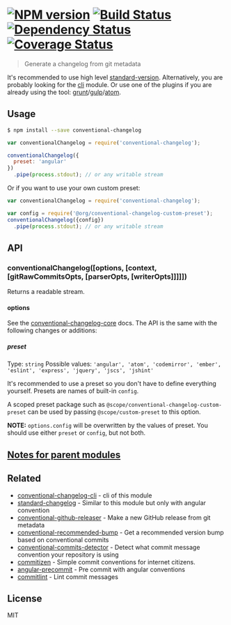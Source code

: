 #  [![NPM version][npm-image]][npm-url] [![Build Status][travis-image]][travis-url] [![Dependency Status][daviddm-image]][daviddm-url] [![Coverage Status][coveralls-image]][coveralls-url]

> Generate a changelog from git metadata

It's recommended to use high level [standard-version](https://github.com/conventional-changelog/standard-version).
Alternatively, you are probably looking for the [cli](https://github.com/conventional-changelog/conventional-changelog/tree/master/packages/conventional-changelog-cli) module.
Or use one of the plugins if you are already using the tool:  [grunt](https://github.com/btford/grunt-conventional-changelog)/[gulp](https://github.com/conventional-changelog/conventional-changelog/tree/master/packages/gulp-conventional-changelog)/[atom](https://github.com/conventional-changelog/conventional-changelog/tree/master/packages/conventional-changelog-atom).


## Usage

```sh
$ npm install --save conventional-changelog
```

```js
var conventionalChangelog = require('conventional-changelog');

conventionalChangelog({
  preset: 'angular'
})
  .pipe(process.stdout); // or any writable stream
```

Or if you want to use your own custom preset:

```js
var conventionalChangelog = require('conventional-changelog');

var config = require('@org/conventional-changelog-custom-preset');
conventionalChangelog({config})
  .pipe(process.stdout); // or any writable stream
```

## API

### conventionalChangelog([options, [context, [gitRawCommitsOpts, [parserOpts, [writerOpts]]]]])

Returns a readable stream.

#### options

See the [conventional-changelog-core](https://github.com/conventional-changelog/conventional-changelog/tree/master/packages/conventional-changelog-core) docs. The API is the same with the following changes or additions:

##### preset

Type: `string` Possible values: `'angular', 'atom', 'codemirror', 'ember', 'eslint', 'express', 'jquery', 'jscs', 'jshint'`

It's recommended to use a preset so you don't have to define everything yourself. Presets are names of built-in `config`.

A scoped preset package such as `@scope/conventional-changelog-custom-preset` can be used by passing `@scope/custom-preset` to this option.

**NOTE:** `options.config` will be overwritten by the values of preset. You should use either `preset` or `config`, but not both.


## [Notes for parent modules](https://github.com/conventional-changelog/conventional-changelog-core#notes-for-parent-modules)


## Related

- [conventional-changelog-cli](https://github.com/conventional-changelog/conventional-changelog/tree/master/packages/conventional-changelog-cli) - cli of this module
- [standard-changelog](https://github.com/conventional-changelog/standard-changelog) - Similar to this module but only with angular convention
- [conventional-github-releaser](https://github.com/conventional-changelog/conventional-github-releaser) - Make a new GitHub release from git metadata
- [conventional-recommended-bump](https://github.com/conventional-changelog/conventional-changelog/tree/master/packages/conventional-recommended-bump) - Get a recommended version bump based on conventional commits
- [conventional-commits-detector](https://github.com/conventional-changelog/conventional-commits-detector) - Detect what commit message convention your repository is using
- [commitizen](https://github.com/commitizen/cz-cli) - Simple commit conventions for internet citizens.
- [angular-precommit](https://github.com/ajoslin/angular-precommit) - Pre commit with angular conventions
- [commitlint](https://github.com/marionebl/commitlint) - Lint commit messages


## License

MIT


[npm-image]: https://badge.fury.io/js/conventional-changelog.svg
[npm-url]: https://npmjs.org/package/conventional-changelog
[travis-image]: https://travis-ci.org/conventional-changelog/conventional-changelog.svg?branch=master
[travis-url]: https://travis-ci.org/conventional-changelog/conventional-changelog
[daviddm-image]: https://david-dm.org/conventional-changelog/conventional-changelog.svg?theme=shields.io
[daviddm-url]: https://david-dm.org/conventional-changelog/conventional-changelog
[coveralls-image]: https://coveralls.io/repos/conventional-changelog/conventional-changelog/badge.svg
[coveralls-url]: https://coveralls.io/r/conventional-changelog/conventional-changelog
